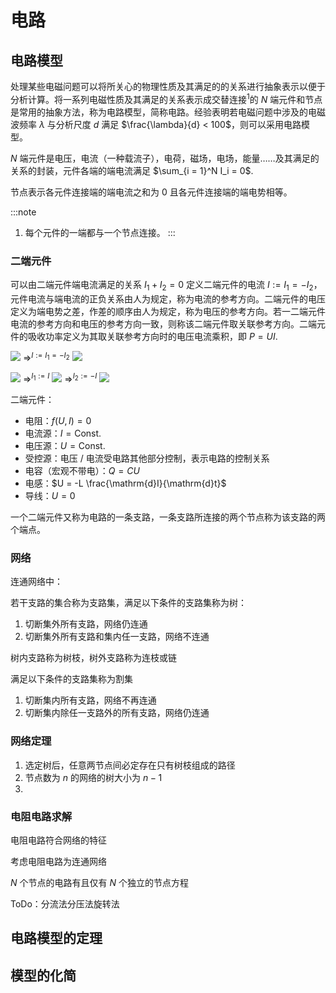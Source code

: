 # 电路

## 电路模型

处理某些电磁问题可以将所关心的物理性质及其满足的的关系进行抽象表示以便于分析计算。将一系列电磁性质及其满足的关系表示成交替连接<sup>1</sup>的 $N$ 端元件和节点是常用的抽象方法，称为电路模型，简称电路。经验表明若电磁问题中涉及的电磁波频率 $\lambda$ 与分析尺度 $d$ 满足 $\frac{\lambda}{d} < 100$，则可以采用电路模型。

$N$ 端元件是电压，电流（一种载流子），电荷，磁场，电场，能量……及其满足的关系的封装，元件各端的端电流满足 $\sum_{i = 1}^N I_i = 0$.

节点表示各元件连接端的端电流之和为 $0$ 且各元件连接端的端电势相等。

:::note
1. 每个元件的一端都与一个节点连接。
:::

### 二端元件

可以由二端元件端电流满足的关系 $I_1 + I_2 = 0$ 定义二端元件的电流 $I := I_1 = -I_2$，元件电流与端电流的正负关系由人为规定，称为电流的参考方向。二端元件的电压定义为端电势之差，作差的顺序由人为规定，称为电压的参考方向。若一二端元件电流的参考方向和电压的参考方向一致，则称该二端元件取关联参考方向。二端元件的吸收功率定义为其取关联参考方向时的电压电流乘积，即 $P = UI$.

![](/img/curcuit/figure1.svg) $\Rightarrow^{I := I_1= -I_2}$ ![](/img/curcuit/figure2.svg)



![](/img/curcuit/figure3.svg) $\Rightarrow^{I_1 := I}$ ![](/img/curcuit/figure4.svg) $\Rightarrow^{I_2 := -I}$ ![](/img/curcuit/figure5.svg)

二端元件：
* 电阻：$f(U,I) = 0$
* 电流源：$I = \mathrm{Const.}$
* 电压源：$U = \mathrm{Const.}$
* 受控源：电压 / 电流受电路其他部分控制，表示电路的控制关系
* 电容（宏观不带电）：$Q = CU$
* 电感：$U = -L \frac{\mathrm{d}I}{\mathrm{d}t}$
* 导线：$U = 0$

一个二端元件又称为电路的一条支路，一条支路所连接的两个节点称为该支路的两个端点。

### 网络

连通网络中：

若干支路的集合称为支路集，满足以下条件的支路集称为树：

1. 切断集外所有支路，网络仍连通
2. 切断集外所有支路和集内任一支路，网络不连通

树内支路称为树枝，树外支路称为连枝或链

满足以下条件的支路集称为割集

1. 切断集内所有支路，网络不再连通
2. 切断集内除任一支路外的所有支路，网络仍连通

### 网络定理

1. 选定树后，任意两节点间必定存在只有树枝组成的路径
2. 节点数为 $n$ 的网络的树大小为 $n - 1$
3. 

### 电阻电路求解

电阻电路符合网络的特征

考虑电阻电路为连通网络

$N$ 个节点的电路有且仅有 $N$ 个独立的节点方程



ToDo：分流法分压法旋转法

## 电路模型的定理


## 模型的化简


